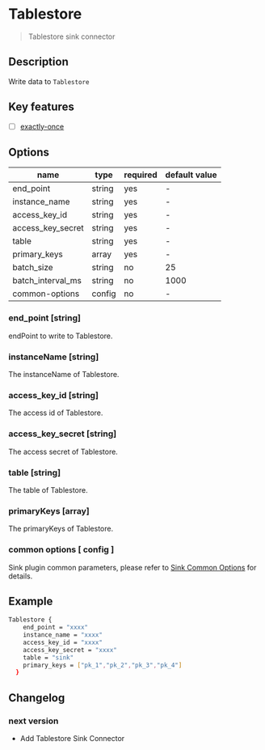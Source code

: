 # Tablestore

> Tablestore sink connector

## Description

Write data to `Tablestore`

## Key features

- [ ] [exactly-once](../../concept/connector-v2-features.md)

## Options

|       name        |  type  | required | default value |
|-------------------|--------|----------|---------------|
| end_point         | string | yes      | -             |
| instance_name     | string | yes      | -             |
| access_key_id     | string | yes      | -             |
| access_key_secret | string | yes      | -             |
| table             | string | yes      | -             |
| primary_keys      | array  | yes      | -             |
| batch_size        | string | no       | 25            |
| batch_interval_ms | string | no       | 1000          |
| common-options    | config | no       | -             |

### end_point [string]

endPoint to write to Tablestore.

### instanceName [string]

The instanceName of Tablestore.

### access_key_id [string]

The access id of Tablestore.

### access_key_secret [string]

The access secret of Tablestore.

### table [string]

The table of Tablestore.

### primaryKeys [array]

The primaryKeys of Tablestore.

### common options [ config ]

Sink plugin common parameters, please refer to [Sink Common Options](common-options.md) for details.

## Example

```bash
Tablestore {
    end_point = "xxxx"
    instance_name = "xxxx"
    access_key_id = "xxxx"
    access_key_secret = "xxxx"
    table = "sink"
    primary_keys = ["pk_1","pk_2","pk_3","pk_4"]
  }
```

## Changelog

### next version

- Add Tablestore Sink Connector

